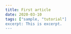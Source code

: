 ```yaml
---
title: First article
date: 2020-03-10
tags: ["sample, "tutorial"]
excerpt: This is excerpt.
---
```


